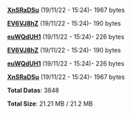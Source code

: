 [**XnSRaDSu**](/data/XnSRaDSu.txt) (19/11/22 - 15:24)- 1967 bytes

[**EV6VJ8hZ**](/data/EV6VJ8hZ.txt) (19/11/22 - 15:24)- 190 bytes

[**euWQdUH1**](/data/euWQdUH1.txt) (19/11/22 - 15:24)- 226 bytes

[**EV6VJ8hZ**](/data/EV6VJ8hZ.txt) (19/11/22 - 15:24)- 190 bytes

[**euWQdUH1**](/data/euWQdUH1.txt) (19/11/22 - 15:24)- 226 bytes

[**XnSRaDSu**](/data/XnSRaDSu.txt) (19/11/22 - 15:24)- 1967 bytes

**Total Datas**: 3848

**Total Size**: 21.21 MB / 21.2 MB